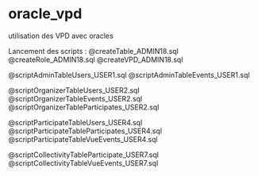 # oracle_vpd
utilisation des VPD avec oracles

Lancement des scripts :
@createTable_ADMIN18.sql
@createRole_ADMIN18.sql
@createVPD_ADMIN18.sql

@scriptAdminTableUsers_USER1.sql
@scriptAdminTableEvents_USER1.sql

@scriptOrganizerTableUsers_USER2.sql
@scriptOrganizerTableEvents_USER2.sql
@scriptOrganizerTableParticipates_USER2.sql

@scriptParticipateTableUsers_USER4.sql
@scriptParticipateTableParticipates_USER4.sql
@scriptParticipateTableVueEvents_USER4.sql

@scriptCollectivityTableParticipate_USER7.sql
@scriptCollectivityTableVueEvents_USER7.sql